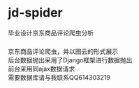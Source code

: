 # jd-spider
毕业设计京东商品评论爬虫分析
###
京东商品评论爬虫，并以图云的形式展示  
后台数据抛出采用了Django框架进行数据抛出  
前台采用同ajax数据请求  
需要数据库请与我联系QQ614303219
